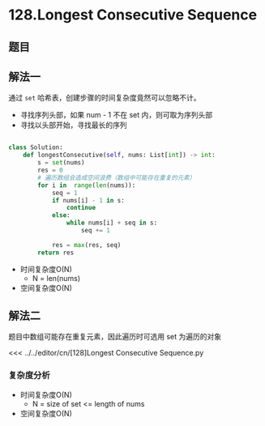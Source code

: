 # 128.Longest Consecutive Sequence

## 题目
<!--@include: ../../editor/cn/doc/content/[128]Longest Consecutive Sequence.md-->
 

## 解法一
通过 `set` 哈希表，创建步骤的时间复杂度竟然可以忽略不计。
- 寻找序列头部，如果 num - 1 不在 set 内，则可取为序列头部
- 寻找以头部开始，寻找最长的序列

```python

class Solution:
    def longestConsecutive(self, nums: List[int]) -> int:
        s = set(nums)
        res = 0
        # 遍历数组会造成空间浪费（数组中可能存在重复的元素）
        for i in  range(len(nums)):
            seq = 1
            if nums[i] - 1 in s:
                continue
            else:
                while nums[i] + seq in s:
                    seq += 1

            res = max(res, seq)
        return res
```
- 时间复杂度O(N)
  - N = len(nums)
- 空间复杂度O(N)

## 解法二

题目中数组可能存在重复元素，因此遍历时可选用 set 为遍历的对象


<<< ../../editor/cn/[128]Longest Consecutive Sequence.py

### 复杂度分析
- 时间复杂度O(N)
  - N = size of set <= length of nums
- 空间复杂度O(N)